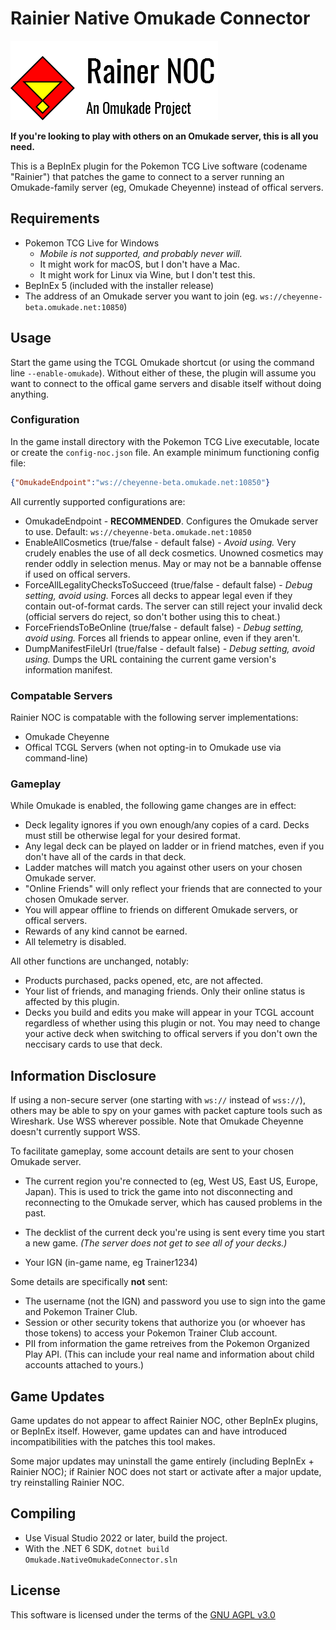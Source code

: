 ﻿# Rainier Native Omukade Connector
![logo](noc-logo.png)

**If you're looking to play with others on an Omukade server, this is all you need.**

This is a BepInEx plugin for the Pokemon TCG Live software (codename "Rainier") that patches the game
to connect to a server running an Omukade-family server (eg, Omukade Cheyenne) instead of offical servers.

## Requirements
* Pokemon TCG Live for Windows
    * _Mobile is not supported, and probably never will._
    * It might work for macOS, but I don't have a Mac.
    * It might work for Linux via Wine, but I don't test this.
* BepInEx 5 (included with the installer release)
* The address of an Omukade server you want to join (eg. `ws://cheyenne-beta.omukade.net:10850`)

## Usage
Start the game using the TCGL Omukade shortcut (or using the command line `--enable-omukade`).
Without either of these, the plugin will assume you want to connect to the offical game servers and disable itself without doing anything.

### Configuration
In the game install directory with the Pokemon TCG Live executable, locate or create the `config-noc.json` file. An example minimum functioning config file:
```json
{"OmukadeEndpoint":"ws://cheyenne-beta.omukade.net:10850"}
```
All currently supported configurations are:
* OmukadeEndpoint - **RECOMMENDED**. Configures the Omukade server to use. Default: `ws://cheyenne-beta.omukade.net:10850`
* EnableAllCosmetics (true/false - default false) - _Avoid using._ Very crudely enables the use of all deck cosmetics. Unowned cosmetics may render oddly in selection menus. May or may not be a bannable offense if used on offical servers.
* ForceAllLegalityChecksToSucceed (true/false - default false) - _Debug setting, avoid using._ Forces all decks to appear legal even if they contain out-of-format cards. The server can still reject your invalid deck (official servers do reject, so don't bother using this to cheat.)
* ForceFriendsToBeOnline (true/false - default false) - _Debug setting, avoid using._ Forces all friends to appear online, even if they aren't.
* DumpManifestFileUrl (true/false - default false) - _Debug setting, avoid using._ Dumps the URL containing the current game version's information manifest.

### Compatable Servers
Rainier NOC is compatable with the following server implementations:
* Omukade Cheyenne
* Offical TCGL Servers (when not opting-in to Omukade use via command-line)

### Gameplay
While Omukade is enabled, the following game changes are in effect:
* Deck legality ignores if you own enough/any copies of a card. Decks must still be otherwise legal for your desired format.
* Any legal deck can be played on ladder or in friend matches, even if you don't have all of the cards in that deck.
* Ladder matches will match you against other users on your chosen Omukade server.
* "Online Friends" will only reflect your friends that are connected to your chosen Omukade server.
* You will appear offline to friends on different Omukade servers, or offical servers.
* Rewards of any kind cannot be earned.
* All telemetry is disabled.

All other functions are unchanged, notably:
* Products purchased, packs opened, etc, are not affected.
* Your list of friends, and managing friends. Only their online status is affected by this plugin.
* Decks you build and edits you make will appear in your TCGL account regardless of whether using this plugin or not.
  You may need to change your active deck when switching to offical servers if you don't own the neccisary cards to use that deck.

## Information Disclosure
If using a non-secure server (one starting with `ws://` instead of `wss://`), others may be able to spy on your games with packet capture tools such as Wireshark. Use WSS wherever possible.
Note that Omukade Cheyenne doesn't currently support WSS.

To facilitate gameplay, some account details are sent to your chosen Omukade server.
* The current region you're connected to (eg, West US, East US, Europe, Japan). This is used to trick the game into not
  disconnecting and reconnecting to the Omukade server, which has caused problems in the past.

* The decklist of the current deck you're using is sent every time you start a new game. _(The server does not get to see all of your decks.)_
* Your IGN (in-game name, eg Trainer1234)

Some details are specifically **not** sent:
* The username (not the IGN) and password you use to sign into the game and Pokemon Trainer Club.
* Session or other security tokens that authorize you (or whoever has those tokens) to access your Pokemon Trainer Club account.
* PII from information the game retreives from the Pokemon Organized Play API. (This can include your real name and information about child accounts attached to yours.)

## Game Updates
Game updates do not appear to affect Rainier NOC, other BepInEx plugins, or BepInEx itself. However,
game updates can and have introduced incompatibilities with the patches this tool makes.

Some major updates may uninstall the game entirely (including BepInEx + Rainier NOC); if Rainier NOC does not start or activate after a major update, try reinstalling Rainier NOC.

## Compiling
* Use Visual Studio 2022 or later, build the project.
* With the .NET 6 SDK, `dotnet build Omukade.NativeOmukadeConnector.sln`

## License
This software is licensed under the terms of the [GNU AGPL v3.0](https://www.gnu.org/licenses/agpl-3.0.en.html)